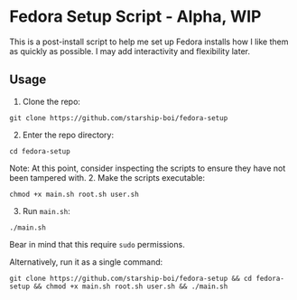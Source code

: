 # Fedora Setup Script - Alpha, WIP
This is a post-install script to help me set up Fedora installs how I like them as quickly as possible. I may add interactivity and flexibility later.

## Usage

1. Clone the repo:
```
git clone https://github.com/starship-boi/fedora-setup
```
2. Enter the repo directory:
```
cd fedora-setup
```
Note: At this point, consider inspecting the scripts to ensure they have not been tampered with.
2. Make the scripts executable:
```
chmod +x main.sh root.sh user.sh
```
3. Run `main.sh`:
```
./main.sh
```
Bear in mind that this require `sudo` permissions.

Alternatively, run it as a single command:
```
git clone https://github.com/starship-boi/fedora-setup && cd fedora-setup && chmod +x main.sh root.sh user.sh && ./main.sh
```
